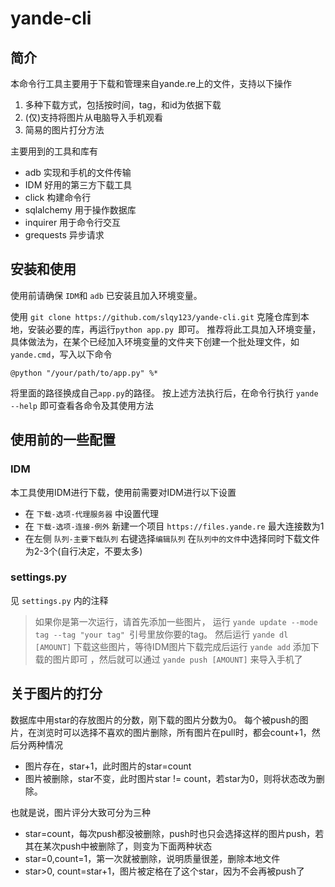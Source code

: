 # yande-cli
## 简介
本命令行工具主要用于下载和管理来自yande.re上的文件，支持以下操作
1. 多种下载方式，包括按时间，tag，和id为依据下载
2. (仅)支持将图片从电脑导入手机观看
3. 简易的图片打分方法

主要用到的工具和库有
- adb 实现和手机的文件传输
- IDM 好用的第三方下载工具
- click 构建命令行
- sqlalchemy 用于操作数据库
- inquirer 用于命令行交互
- grequests 异步请求

## 安装和使用
使用前请确保 `IDM`和 `adb` 已安装且加入环境变量。

使用 `git clone https://github.com/slqy123/yande-cli.git` 克隆仓库到本地，安装必要的库，再运行`python app.py `即可。
推荐将此工具加入环境变量，具体做法为，在某个已经加入环境变量的文件夹下创建一个批处理文件，如`yande.cmd`，写入以下命令
```
@python "/your/path/to/app.py" %*
```
将里面的路径换成自己`app.py`的路径。
按上述方法执行后，在命令行执行 `yande --help` 即可查看各命令及其使用方法

## 使用前的一些配置
### IDM
本工具使用IDM进行下载，使用前需要对IDM进行以下设置
- 在 `下载-选项-代理服务器` 中设置代理
- 在 `下载-选项-连接-例外` 新建一个项目 `https://files.yande.re` 最大连接数为1
- 在左侧 `队列-主要下载队列` 右键选择`编辑队列` 在`队列中的文件`中选择同时下载文件为2-3个(自行决定，不要太多)

### settings.py
见 `settings.py` 内的注释

> 如果你是第一次运行，请首先添加一些图片，
> 运行 `yande update --mode tag --tag "your tag" `引号里放你要的tag。
> 然后运行 `yande dl [AMOUNT]` 下载这些图片，等待IDM图片下载完成后运行 `yande add` 添加下载的图片即可
> ，然后就可以通过 `yande push [AMOUNT]` 来导入手机了

## 关于图片的打分
数据库中用star的存放图片的分数，刚下载的图片分数为0。
每个被push的图片，在浏览时可以选择不喜欢的图片删除，所有图片在pull时，都会count+1，然后分两种情况
- 图片存在，star+1，此时图片的star=count
- 图片被删除，star不变，此时图片star != count，若star为0，则将状态改为删除。

也就是说，图片评分大致可分为三种
- star=count，每次push都没被删除，push时也只会选择这样的图片push，若其在某次push中被删除了，则变为下面两种状态
- star=0,count=1，第一次就被删除，说明质量很差，删除本地文件
- star>0, count=star+1，图片被定格在了这个star，因为不会再被push了
